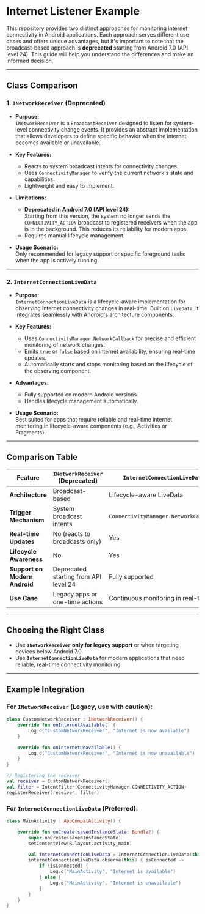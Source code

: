 # Internet Listener Example

This repository provides two distinct approaches for monitoring internet connectivity in Android applications. Each approach serves different use cases and offers unique advantages, but it's important to note that the broadcast-based approach is **deprecated** starting from Android 7.0 (API level 24). This guide will help you understand the differences and make an informed decision.

---

## Class Comparison

### 1. `INetworkReceiver` (Deprecated)

- **Purpose:**  
  `INetworkReceiver` is a `BroadcastReceiver` designed to listen for system-level connectivity change events. It provides an abstract implementation that allows developers to define specific behavior when the internet becomes available or unavailable.

- **Key Features:**
  - Reacts to system broadcast intents for connectivity changes.
  - Uses `ConnectivityManager` to verify the current network's state and capabilities.
  - Lightweight and easy to implement.

- **Limitations:**
  - **Deprecated in Android 7.0 (API level 24):**  
    Starting from this version, the system no longer sends the `CONNECTIVITY_ACTION` broadcast to registered receivers when the app is in the background. This reduces its reliability for modern apps.
  - Requires manual lifecycle management.

- **Usage Scenario:**  
  Only recommended for legacy support or specific foreground tasks when the app is actively running.

---

### 2. `InternetConnectionLiveData`

- **Purpose:**  
  `InternetConnectionLiveData` is a lifecycle-aware implementation for observing internet connectivity changes in real-time. Built on `LiveData`, it integrates seamlessly with Android's architecture components.

- **Key Features:**
  - Uses `ConnectivityManager.NetworkCallback` for precise and efficient monitoring of network changes.
  - Emits `true` or `false` based on internet availability, ensuring real-time updates.
  - Automatically starts and stops monitoring based on the lifecycle of the observing component.

- **Advantages:**
  - Fully supported on modern Android versions.
  - Handles lifecycle management automatically.

- **Usage Scenario:**  
  Best suited for apps that require reliable and real-time internet monitoring in lifecycle-aware components (e.g., Activities or Fragments).

---

## Comparison Table

| Feature                              | `INetworkReceiver` (Deprecated)              | `InternetConnectionLiveData`                  |
|--------------------------------------|---------------------------------------------|-----------------------------------------------|
| **Architecture**                     | Broadcast-based                             | Lifecycle-aware LiveData                      |
| **Trigger Mechanism**                | System broadcast intents                    | `ConnectivityManager.NetworkCallback`         |
| **Real-time Updates**                | No (reacts to broadcasts only)              | Yes                                           |
| **Lifecycle Awareness**              | No                                          | Yes                                           |
| **Support on Modern Android**        | Deprecated starting from API level 24       | Fully supported                               |
| **Use Case**                         | Legacy apps or one-time actions             | Continuous monitoring in real-time            |

---

## Choosing the Right Class

- Use **`INetworkReceiver`** **only for legacy support** or when targeting devices below Android 7.0.
- Use **`InternetConnectionLiveData`** for modern applications that need reliable, real-time connectivity monitoring.

---

## Example Integration

### For `INetworkReceiver` (Legacy, use with caution):

```kotlin
class CustomNetworkReceiver : INetworkReceiver() {
    override fun onInternetAvailable() {
        Log.d("CustomNetworkReceiver", "Internet is now available")
    }

    override fun onInternetUnavailable() {
        Log.d("CustomNetworkReceiver", "Internet is now unavailable")
    }
}

// Registering the receiver
val receiver = CustomNetworkReceiver()
val filter = IntentFilter(ConnectivityManager.CONNECTIVITY_ACTION)
registerReceiver(receiver, filter)
```
### For `InternetConnectionLiveData` (Preferred):

```kotlin
class MainActivity : AppCompatActivity() {

    override fun onCreate(savedInstanceState: Bundle?) {
        super.onCreate(savedInstanceState)
        setContentView(R.layout.activity_main)

        val internetConnectionLiveData = InternetConnectionLiveData(this)
        internetConnectionLiveData.observe(this) { isConnected ->
            if (isConnected) {
                Log.d("MainActivity", "Internet is available")
            } else {
                Log.d("MainActivity", "Internet is unavailable")
            }
        }
    }
}
```
